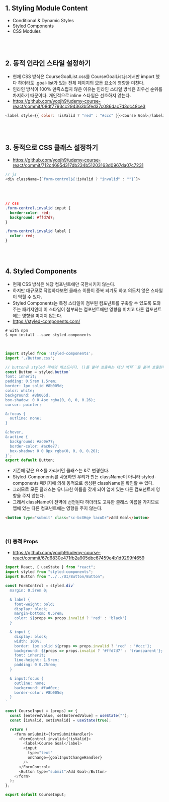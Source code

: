 ## 1. Styling Module Content

- Conditional & Dynamic Styles
- Styled Components
- CSS Modules

<br><br>

## 2. 동적 인라인 스타일 설정하기

- 현재 CSS 방식은 CourseGoalList.css를 CourseGoalList.js에서만 import 했다 하더라도 .goal-list가 있는 전체 페이지의 모든 요소에 영향을 미친다.
- 인라인 방식이 100% 만족스럽지 않은 이유는 인라인 스타일 방식은 최우선 순위를 차지하기 때문이다. 개인적으로 inline 스타일은 선호하지 않는다.
- https://github.com/yoojh9/udemy-course-react/commit/08df7793cc294363b5fed37c086dac7d3dc48ce3

```javascript
<label style={{ color: !isValid ? "red" : "#ccc" }}>Course Goal</label>
```

<br><br>

## 3. 동적으로 CSS 클래스 설정하기

- https://github.com/yoojh9/udemy-course-react/commit/712c4685d317db234b51203163d0967da07c7231

```javascript
// js
<div className={`form-control${!isValid ? "invalid" : ""}`}>
```

<br><br>

```css
// css
.form-control.invalid input {
  border-color: red;
  background: #ffd7d7;
}

.form-control.invalid label {
  color: red;
}
```

<br><br>

## 4. Styled Components

- 현재 CSS 방식은 해당 컴포넌트에만 국한시키지 않는다.
- 하지만 대규모로 작업하다보면 클래스 이름이 중복 되기도 하고 의도치 않은 스타일이 먹힐 수 있다.
- Styled Components는 특정 스타일이 첨부된 컴포넌트를 구축할 수 있도록 도와주는 패키지인데 이 스타일이 첨부되는 컴포넌트에만 영향을 미치고 다른 컴포넌트에는 영향을 미치지 않는다.
- https://styled-components.com/

```
# with npm
$ npm install --save styled-components 
```

<br>

```javascript
import styled from 'styled-components';
import './Button.css';

// button은 styled 객체의 메소드이다. ()를 붙여 호출하는 대신 백틱``을 붙여 호출한다.
const Button = styled.button`
font: inherit;
padding: 0.5rem 1.5rem;
border: 1px solid #8b005d;
color: white;
background: #8b005d;
box-shadow: 0 0 4px rgba(0, 0, 0, 0.26);
cursor: pointer;

&:focus {
  outline: none;
}

&:hover,
&:active {
  background: #ac0e77;
  border-color: #ac0e77;
  box-shadow: 0 0 8px rgba(0, 0, 0, 0.26);
}`;
export default Button;
```

- 기존에 같은 요소를 가리키던 클래스는 &로 변경한다.
- Styled-Components를 사용하면 우리가 만든 className이 아니라 styled-components 패키지에 의해 동적으로 생성된 className을 확인할 수 있다.
- 그러므로 모든 클래스는 유니크한 이름을 갖게 되어 앱에 있는 다른 컴포넌트에 영향을 주지 않는다. 
- 그래서 className이 전역에 선언된다 하더라도 고유한 클래스 이름을 가지므로 앱에 있는 다른 컴포넌트에는 영향을 주지 않는다.


```html
<button type="submit" class="sc-bcXHqe lacuDr">Add Goal</button>
```

<br>

### (1) 동적 Props

- https://github.com/yoojh9/udemy-course-react/commit/67d6830e471fb2a905dbc67459e4b1d9299f4659

```javascript
import React, { useState } from "react";
import styled from "styled-components";
import Button from "../../UI/Button/Button";

const FormControl = styled.div`
  margin: 0.5rem 0;

  & label {
    font-weight: bold;
    display: block;
    margin-bottom: 0.5rem;
    color: ${props => props.invalid ? 'red' : 'black'}
  }

  & input {
    display: block;
    width: 100%;
    border: 1px solid ${props => props.invalid ? 'red' : '#ccc'};
    background: ${props => props.invalid ? '#ffd7d7' : 'transparent'};
    font: inherit;
    line-height: 1.5rem;
    padding: 0 0.25rem;
  }

  & input:focus {
    outline: none;
    background: #fad0ec;
    border-color: #8b005d;
  }
`

const CourseInput = (props) => {
  const [enteredValue, setEnteredValue] = useState("");
  const [isValid, setIsValid] = useState(true);

  return (
    <form onSubmit={formSubmitHandler}>
      <FormControl invalid={!isValid}>
        <label>Course Goal</label>
        <input
          type="text"
          onChange={goalInputChangeHandler}
        />
      </FormControl>
      <Button type="submit">Add Goal</Button>
    </form>
  );
};

export default CourseInput;

```
